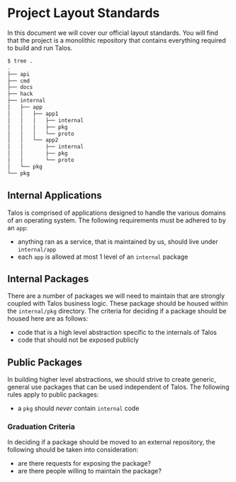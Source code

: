 # Project Layout Standards

In this document we will cover our official layout standards.
You will find that the project is a monolithic repository that contains
everything required to build and run Talos.

```bash
$ tree .
.
├── api
├── cmd
├── docs
├── hack
├── internal
│   ├── app
│   │   ├── app1
│   │   │   ├── internal
│   │   │   ├── pkg
│   │   │   └── proto
│   │   └── app2
│   │       ├── internal
│   │       ├── pkg
│   │       └── proto
│   └── pkg
└── pkg
```

## Internal Applications

Talos is comprised of applications designed to handle the various domains of
an operating system.
The following requirements must be adhered to by an `app`:

- anything ran as a service, that is maintained by us, should live under `internal/app`
- each `app` is allowed at most 1 level of an `internal` package

## Internal Packages

There are a number of packages we will need to maintain that are strongly
coupled with Talos business logic.
These package should be housed within the `internal/pkg` directory.
The criteria for deciding if a package should be housed here are as follows:

- code that is a high level abstraction specific to the internals of Talos
- code that should not be exposed publicly

## Public Packages

In building higher level abstractions, we should strive to create generic,
general use packages that can be used independent of Talos.
The following rules apply to public packages:

- a `pkg` should _never_ contain `internal` code

### Graduation Criteria

In deciding if a package should be moved to an external repository, the
following should be taken into consideration:

- are there requests for exposing the package?
- are there people willing to maintain the package?
